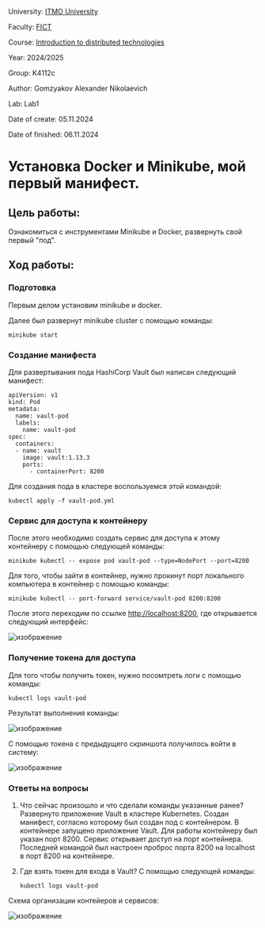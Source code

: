 University: [ITMO University](https://itmo.ru/ru/)

Faculty: [FICT](https://fict.itmo.ru)

Course: [Introduction to distributed technologies](https://github.com/itmo-ict-faculty/introduction-to-distributed-technologies)

Year: 2024/2025

Group: K4112c

Author: Gomzyakov Alexander Nikolaevich

Lab: Lab1

Date of create: 05.11.2024

Date of finished: 06.11.2024

# Установка Docker и Minikube, мой первый манифест. #

## Цель работы: ##
Ознакомиться с инструментами Minikube и Docker, развернуть свой первый "под".

## Ход работы: ##

### Подготовка  ###
Первым делом установим minikube и docker.

Далее был развернут minikube cluster с помощью команды: 

`
minikube start
`

### Создание манифеста  ###
Для развертывания пода HashiCorp Vault был написан следующий манифест: 

```
apiVersion: v1
kind: Pod
metadata:
  name: vault-pod
  labels:
    name: vault-pod 
spec:
  containers:
  - name: vault
    image: vault:1.13.3
    ports:
      - containerPort: 8200  
```

Для создания пода в кластере воспользуемся этой командой:

`
kubectl apply -f vault-pod.yml
`

### Сервис для доступа к контейнеру  ###
После этого необходимо создать сервис для доступа к этому контейнеру с помощью слeдующей команды:

`
minikube kubectl -- expose pod vault-pod --type=NodePort --port=8200
`

Для того, чтобы зайти в контейнер, нужно прокинут порт локального компьютера в контейнер с помощью команды:

`
minikube kubectl -- port-forward service/vault-pod 8200:8200
`

После этого переходим по ссылке <http://localhost:8200>, где открывается следующий интерфейс:

![изображение](https://github.com/user-attachments/assets/18614400-d046-4980-ad59-cad3911de80e)

### Получение токена для доступа  ###

Для того чтобы получить токен, нужно посомтреть логи с помощью команды:

`
kubectl logs vault-pod
`

Результат выполнения команды:

![изображение](https://github.com/user-attachments/assets/f2d63a94-578e-4f5c-a474-f837cb650e19)

С помощью токена с предыдущего скриншота получилось войти в систему: 

![изображение](https://github.com/user-attachments/assets/b62002ba-3488-4382-8584-95489449e288)

### Ответы на вопросы  ###

1) Что сейчас произошло и что сделали команды указанные ранее?
  Развернуто приложение Vault в кластере Kubernetes. Создан манифест, согласно которому был создан под с контейнером. В контейнере запущено приложение Vault. Для работы контейнеру был указан порт 8200. Сервис открывает доступ на порт контейнера. Последней командой был настроен проброс порта 8200 на localhost в порт 8200 на контейнере.

2) Где взять токен для входа в Vault?
   С помощью следующей команды:
   
    `
    kubectl logs vault-pod
    `

Схема организации контейеров и сервисов:

![изображение](https://github.com/user-attachments/assets/b05eba2d-2cb3-42e0-8615-f2ec13b8ee45)


